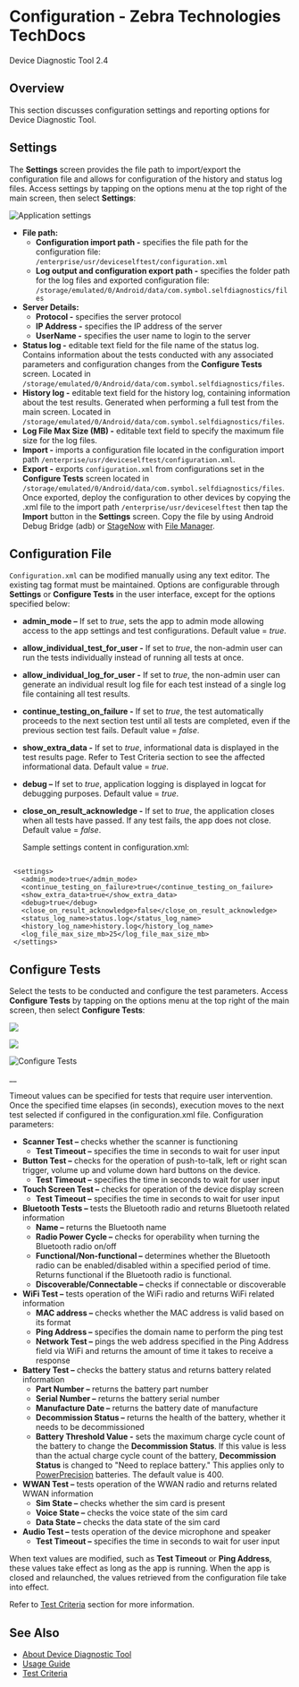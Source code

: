# Configuration - Zebra Technologies TechDocs

 Device Diagnostic Tool 2.4

## Overview <a id="overview"></a>

This section discusses configuration settings and reporting options for Device Diagnostic Tool.

## 

## Settings <a id="settings"></a>

The **Settings** screen provides the file path to import/export the configuration file and allows for configuration of the history and status log files. Access settings by tapping on the options menu at the top right of the main screen, then select **Settings**:    


![Application settings](.gitbook/assets/settings.png)

* **File path:**
  * **Configuration import path -** specifies the file path for the configuration file: `/enterprise/usr/deviceselftest/configuration.xml`
  * **Log output and configuration export path -** specifies the folder path for the log files and exported configuration file: `/storage/emulated/0/Android/data/com.symbol.selfdiagnostics/files`
* **Server Details:**
  * **Protocol -** specifies the server protocol
  * **IP Address -** specifies the IP address of the server
  * **UserName -** specifies the user name to login to the server
* **Status log -** editable text field for the file name of the status log. Contains information about the tests conducted with any associated parameters and configuration changes from the **Configure Tests** screen. Located in `/storage/emulated/0/Android/data/com.symbol.selfdiagnostics/files`.
* **History log -** editable text field for the history log, containing information about the test results. Generated when performing a full test from the main screen. Located in `/storage/emulated/0/Android/data/com.symbol.selfdiagnostics/files`.
* **Log File Max Size \(MB\) -** editable text field to specify the maximum file size for the log files.
* **Import -** imports a configuration file located in the configuration import path `/enterprise/usr/deviceselftest/configuration.xml`.
* **Export -** exports `configuration.xml` from configurations set in the **Configure Tests** screen located in `/storage/emulated/0/Android/data/com.symbol.selfdiagnostics/files`. Once exported, deploy the configuration to other devices by copying the .xml file to the import path `/enterprise/usr/deviceselftest` then tap the **Import** button in the **Settings** screen. Copy the file by using Android Debug Bridge \(adb\) or [StageNow](/stagenow) with [File Manager](/mx/filemgr).

## Configuration File <a id="configurationfile"></a>

`Configuration.xml` can be modified manually using any text editor. The existing tag format must be maintained. Options are configurable through **Settings** or **Configure Tests** in the user interface, except for the options specified below:

* **admin\_mode –** If set to _true_, sets the app to admin mode allowing access to the app settings and test configurations. Default value = _true_.
* **allow\_individual\_test\_for\_user -** If set to _true_, the non-admin user can run the tests individually instead of running all tests at once.
* **allow\_individual\_log\_for\_user -** If set to _true_, the non-admin user can generate an individual result log file for each test instead of a single log file containing all test results.
* **continue\_testing\_on\_failure -** If set to _true_, the test automatically proceeds to the next section test until all tests are completed, even if the previous section test fails. Default value = _false_.
* **show\_extra\_data -** If set to _true_, informational data is displayed in the test results page. Refer to Test Criteria section to see the affected informational data. Default value = _true_.
* **debug –** If set to _true_, application logging is displayed in logcat for debugging purposes. Default value = _true_.
* **close\_on\_result\_acknowledge -** If set to _true_, the application closes when all tests have passed. If any test fails, the app does not close. Default value = _false_.

   Sample settings content in configuration.xml:

```text

 <settings>
   <admin_mode>true</admin_mode>
   <continue_testing_on_failure>true</continue_testing_on_failure>
   <show_extra_data>true</show_extra_data>
   <debug>true</debug>
   <close_on_result_acknowledge>false</close_on_result_acknowledge>
   <status_log_name>status.log</status_log_name>
   <history_log_name>history.log</history_log_name>
   <log_file_max_size_mb>25</log_file_max_size_mb>
 </settings>

```

## Configure Tests <a id="configuretests"></a>

Select the tests to be conducted and configure the test parameters. Access **Configure Tests** by tapping on the options menu at the top right of the main screen, then select **Configure Tests**:

![](.gitbook/assets/configure-1.png)

![](.gitbook/assets/configure-2.png)

![Configure Tests](.gitbook/assets/configure-3.jpg)

\_\_

 Timeout values can be specified for tests that require user intervention. Once the specified time elapses \(in seconds\), execution moves to the next test selected if configured in the configuration.xml file. Configuration parameters:

* **Scanner Test –** checks whether the scanner is functioning
  * **Test Timeout –** specifies the time in seconds to wait for user input
* **Button Test –** checks for the operation of push-to-talk, left or right scan trigger, volume up and volume down hard buttons on the device.
  * **Test Timeout –** specifies the time in seconds to wait for user input
* **Touch Screen Test –** checks for operation of the device display screen
  * **Test Timeout –** specifies the time in seconds to wait for user input
* **Bluetooth Tests –** tests the Bluetooth radio and returns Bluetooth related information
  * **Name –** returns the Bluetooth name
  * **Radio Power Cycle –** checks for operability when turning the Bluetooth radio on/off
  * **Functional/Non-functional –** determines whether the Bluetooth radio can be enabled/disabled within a specified period of time. Returns functional if the Bluetooth radio is functional.
  * **Discoverable/Connectable –** checks if connectable or discoverable
* **WiFi Test –** tests operation of the WiFi radio and returns WiFi related information
  * **MAC address –** checks whether the MAC address is valid based on its format
  * **Ping Address –** specifies the domain name to perform the ping test
  * **Network Test –** pings the web address specified in the Ping Address field via WiFi and returns the amount of time it takes to receive a response
* **Battery Test –** checks the battery status and returns battery related information
  * **Part Number –** returns the battery part number
  * **Serial Number –** returns the battery serial number
  * **Manufacture Date –** returns the battery date of manufacture
  * **Decommission Status –** returns the health of the battery, whether it needs to be decommissioned
  * **Battery Threshold Value -** sets the maximum charge cycle count of the battery to change the **Decommission Status**. If this value is less than the actual charge cycle count of the battery, **Decommission Status** is changed to "Need to replace battery." This applies only to [PowerPrecision](https://www.zebra.com/us/en/products/accessories/powerprecision-battery-solutions.html) batteries. The default value is 400.
* **WWAN Test –** tests operation of the WWAN radio and returns related WWAN information
  * **Sim State –** checks whether the sim card is present
  * **Voice State –** checks the voice state of the sim card
  * **Data State –** checks the data state of the sim card
* **Audio Test –** tests operation of the device microphone and speaker
  * **Test Timeout –** specifies the time in seconds to wait for user input 

When text values are modified, such as **Test Timeout** or **Ping Address**, these values take effect as long as the app is running. When the app is closed and relaunched, the values retrieved from the configuration file take into effect.

Refer to [Test Criteria](../criteria) section for more information.

##  <a id="-3"></a>

## See Also <a id="seealso"></a>

* [About Device Diagnostic Tool](../about)
* [Usage Guide](../usage)
* [Test Criteria](../criteria)

